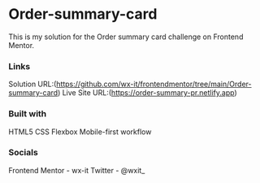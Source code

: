 # Order-summary-card

This is my solution for the Order summary card challenge on Frontend Mentor.

### Links

Solution URL:(https://github.com/wx-it/frontendmentor/tree/main/Order-summary-card)
Live Site URL:(https://order-summary-pr.netlify.app)

### Built with

HTML5
CSS
Flexbox
Mobile-first workflow

### Socials

Frontend Mentor - wx-it
Twitter - @wxit\_
